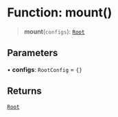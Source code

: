 # Function: mount()

> **mount**(`configs`): [`Root`](/api/classes/Root)

## Parameters

• **configs**: `RootConfig` = `{}`

## Returns

[`Root`](/api/classes/Root)
